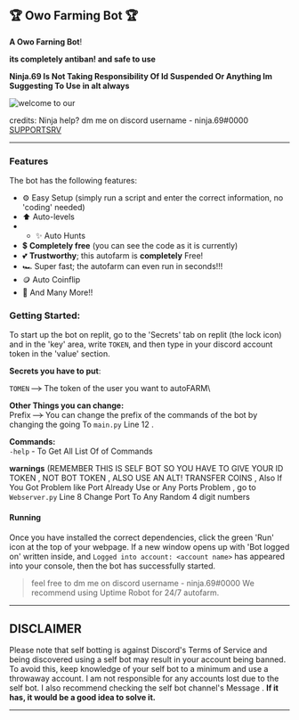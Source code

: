 ## 🏆 Owo Farming Bot 🏆
**A Owo Farning Bot**!

**its completely antiban! and safe to use**

**Ninja.69 Is Not Taking Responsibility Of Id Suspended Or Anything Im Suggesting To Use in alt always**

![welcome to our](https://github.com/Ninja-bruh69/All-In-One-Discord-Bot/assets/130167556/c90149b9-48e6-4103-8457-c9fe6b56374b)


credits: Ninja
help?
dm me on discord
username - ninja.69#0000
[SUPPORTSRV](https://dsc.gg/itzmeninja)

---

### Features
The bot has the following features:
- ⚙️ Easy Setup (simply run a script and enter the correct information, no 'coding' needed)
- ⬆️ Auto-levels
- - ✨ Auto Hunts
- 💲 **Completely free** (you can see the code as it is currently)
- 💕 **Trustworthy**; this autofarm is **completely** Free!
- 🏎️ Super fast; the autofarm can even run in seconds!!!
- 🪙 Auto Coinflip
- 🤚 And Many More!!

### Getting Started:
To start up the bot on replit, go to the 'Secrets' tab on replit (the lock icon) and in the 'key' area, write `TOKEN`, and then type in your discord account token in the 'value' section. <br>

**Secrets you have to put**:

`TOMEN` ~~-->~~ The token of the user you want to autoFARM\

**Other Things you can change:**\
Prefix ~~-->~~ You can change the prefix of the commands of the bot by changing the going To `main.py` Line 12 .




**Commands:**\
`-help` - To Get All List Of of Commands

**warnings**
(REMEMBER THIS IS SELF BOT SO YOU HAVE TO GIVE YOUR ID TOKEN , NOT BOT TOKEN , ALSO USE AN ALT! TRANSFER COINS , Also If You Got Problem like Port Already Use or Any Ports Problem , go to `Webserver.py` Line 8 Change Port To Any Random 4 digit numbers

#### <b>Running</b>
Once you have installed the correct dependencies, click the green 'Run' icon at the top of your webpage. If a new window opens up with 'Bot logged on' written inside, and `Logged into account: <account name>` has appeared into your console, then the bot has successfully started.

> feel free to dm me on discord
> username - ninja.69#0000
> We recommend using Uptime Robot for 24/7 autofarm.
>


> 
---

## **DISCLAIMER**

Please note that self botting is against Discord's Terms of Service and being discovered using a self bot may result in your account being banned. To avoid this, keep knowledge of your self bot to a minimum and use a throwaway account. I am not responsible for any accounts lost due to the self bot. I also recommend checking the self bot channel's Message . **If it has, it would be a good idea to solve it.**

---
